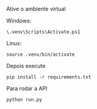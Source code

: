 Ative o ambiente virtual

Windows: 
```
\.venv\Scripts\Activate.ps1
```

Linux:
```
source .venv/bin/activate
```

Depois execute
```
pip install -r requirements.txt
```

Para rodar a API
```
python run.py
```